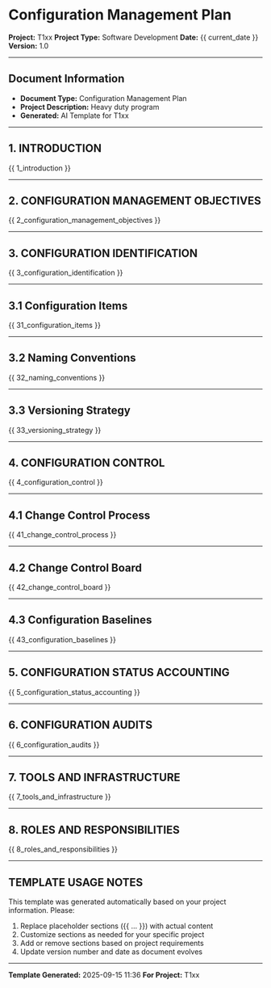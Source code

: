 # Configuration Management Plan

**Project:** T1xx
**Project Type:** Software Development
**Date:** {{ current_date }}
**Version:** 1.0

---

## Document Information
- **Document Type:** Configuration Management Plan
- **Project Description:** Heavy duty program
- **Generated:** AI Template for T1xx

---

## 1. INTRODUCTION

{{ 1_introduction }}

---

## 2. CONFIGURATION MANAGEMENT OBJECTIVES

{{ 2_configuration_management_objectives }}

---

## 3. CONFIGURATION IDENTIFICATION

{{ 3_configuration_identification }}

---

## 3.1 Configuration Items

{{ 31_configuration_items }}

---

## 3.2 Naming Conventions

{{ 32_naming_conventions }}

---

## 3.3 Versioning Strategy

{{ 33_versioning_strategy }}

---

## 4. CONFIGURATION CONTROL

{{ 4_configuration_control }}

---

## 4.1 Change Control Process

{{ 41_change_control_process }}

---

## 4.2 Change Control Board

{{ 42_change_control_board }}

---

## 4.3 Configuration Baselines

{{ 43_configuration_baselines }}

---

## 5. CONFIGURATION STATUS ACCOUNTING

{{ 5_configuration_status_accounting }}

---

## 6. CONFIGURATION AUDITS

{{ 6_configuration_audits }}

---

## 7. TOOLS AND INFRASTRUCTURE

{{ 7_tools_and_infrastructure }}

---

## 8. ROLES AND RESPONSIBILITIES

{{ 8_roles_and_responsibilities }}

---


## TEMPLATE USAGE NOTES

This template was generated automatically based on your project information. Please:

1. Replace placeholder sections ({{ ... }}) with actual content
2. Customize sections as needed for your specific project
3. Add or remove sections based on project requirements
4. Update version number and date as document evolves

---

**Template Generated:** 2025-09-15 11:36
**For Project:** T1xx
